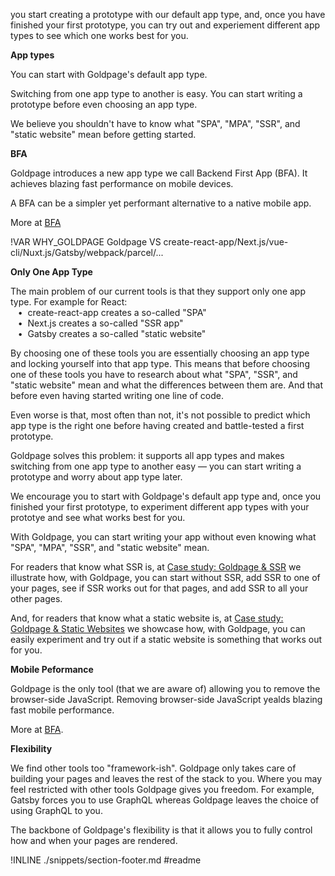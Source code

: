you start creating a prototype with our default app type,
and,
once you have finished your first prototype,
you can try out and experiement different app types
to see which one works best for you.


**App types**

You can start with Goldpage's default app type.

Switching from one app type to another is easy.
You can start writing a prototype before even choosing an app type.


We believe you shouldn't have to know what "SPA", "MPA", "SSR", and "static website" mean before getting started.

**BFA**

Goldpage introduces a new app type
we call Backend First App (BFA).
It achieves blazing fast performance on mobile devices.

A BFA can be a simpler yet performant alternative to a native mobile app.

More at [BFA](/bfa.md)




!VAR WHY_GOLDPAGE Goldpage VS create-react-app/Next.js/vue-cli/Nuxt.js/Gatsby/webpack/parcel/...

**Only One App Type**

The main problem of our current tools is that they support only one app type.
For example for React:
<br/> &nbsp;&nbsp;&nbsp;&#8226;&nbsp;
create-react-app creates a so-called "SPA"
<br/> &nbsp;&nbsp;&nbsp;&#8226;&nbsp;
Next.js creates a so-called "SSR app"
<br/> &nbsp;&nbsp;&nbsp;&#8226;&nbsp;
Gatsby creates a so-called "static website"
<br/>

By choosing one of these tools you are essentially choosing an app type and locking yourself into that app type.
This means that before choosing one of these tools you have to research about what "SPA", "SSR", and "static website" mean and
what the differences between them are.
And that before even having started writing one line of code.

Even worse is that, most often than not,
it's not possible to predict which app type
is the right one
before having created and battle-tested a first prototype.

Goldpage solves this problem:
it supports all app types and makes switching from one app type to another easy &mdash;
you can start writing a prototype and worry about app type later.

We encourage you to start with Goldpage's default app type and,
once you finished your first prototype,
to experiment different app types with your prototye
and see what works best for you.

With Goldpage,
you can start writing your app without even knowing
what "SPA", "MPA", "SSR", and "static website" mean.

For readers that know what SSR is,
at
[Case study: Goldpage & SSR]()
we illustrate how, with Goldpage, you can
start without SSR,
add SSR to one of your pages,
see if SSR works out for that pages,
and add SSR to all your other pages.

And,
for readers that know what a static website is,
at
[Case study: Goldpage & Static Websites]()
we showcase how, with Goldpage, you can easily experiment and try out
if a static website is something that works out for you.

**Mobile Peformance**

Goldpage is the only tool (that we are aware of) allowing you
to remove the browser-side JavaScript.
Removing browser-side JavaScript
yealds blazing fast mobile performance.

More at [BFA](/bfa.md).

**Flexibility**

We find other tools too "framework-ish".
Goldpage only takes care of building your pages and leaves the rest of the stack to you.
Where you may feel restricted with other tools
Goldpage gives you freedom.
For example,
Gatsby forces you to use GraphQL
whereas Goldpage leaves the choice of using GraphQL to you.

The backbone of Goldpage's flexibility is that it
allows you to fully control how and when your pages are rendered.

!INLINE ./snippets/section-footer.md #readme

